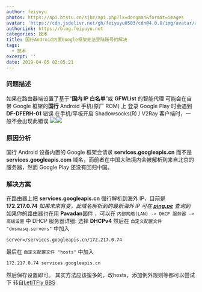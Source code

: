 ```yaml
---
author: feiyuyu
photos: https://api.btstu.cn/sjbz/api.php?lx=dongman&format=images
avatar: 'https://cdn.jsdelivr.net/gh/feiyuyu0503/cdn@4.0.0/img/avatar/avater.jpg'
authorLink: https://blog.feiyuyu.net
categories: 技术
title: 国行Android内置Google框架无法登陆账号的解决
tags:
  - 技术
excerpt: ''
date: 2019-04-05 02:05:21
---
```


### 问题描述

如果在路由器端设置了基于“**国内 IP 白名单**”或 **GFWList** 的智能代理 可能会在自带 Google 框架的**国行** Android 手机(原厂 ROM) 上 登录 Google Play 时会遇到 **DF-DFERH-01** 错误 在手机/平板开启 Shadowsocks(R) / V2Ray 客户端时，一般不会出现此错误 ![](https://i.loli.net/2020/03/11/tB7KOpZu3VUkWIw.jpg)![](https://i.loli.net/2020/03/11/uUSYQib28DV6vMK.jpg)

### 原因分析

国行 Android 设备内置的 Google 框架会请求 **services.googleapis.cn** 而不是 **services.googleapis.com** 域名，而前者在中国大陆境内会被解析到来自北京的服务器，然而 Google Play 还没有回归中国。

### 解决方案

在路由器上把 **services.googleapis.cn** 强行解析到海外 IP，目前是 **172.217.0.74** _如果未来有变，此域名解析到的最新海外 IP 可在 **[ping.pe](http://ping.pe/services.googleapis.com "ping.pe")** 查询到_ 如果你的路由器也在用 **Pavadan**固件 ，可以在 `内部网络(LAN) -> DHCP 服务器 -> 高级设置` 中 DHCP 服务器详细: 选择 **DHCPv4** 然后在 `自定义配置文件 "dnsmasq.servers"` 中加入

    server=/services.googleapis.cn/172.217.0.74
    

最后在 `自定义配置文件 "hosts"` 中加入

    172.217.0.74 services.googleapis.cn
    

然后保存设置即可。 其实方法应该蛮多的，改hosts，添加例外规则等都可以尝试下 转自[LetITFly BBS](https://bbs.letitfly.me/d/860 "LetITFly BBS")

